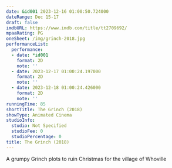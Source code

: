 ```yaml
---
date: &id001 2023-12-16 01:00:50.724000
dateRange: Dec 15-17
draft: false
imdbURL: https://www.imdb.com/title/tt2709692/
mpaaRating: PG
oneSheet: /img/grinch-2018.jpg
performanceList:
  performance:
  - date: *id001
    format: 2D
    note: ''
  - date: 2023-12-17 01:00:24.197000
    format: 2D
    note: ''
  - date: 2023-12-18 01:00:24.426000
    format: 2D
    note: ''
runningTime: 85
shortTitle: The Grinch (2018)
showType: Animated Cinema
studioInfo:
  studio: Not Specified
  studioFee: 0
  studioPercentage: 0
title: The Grinch (2018)
---
```


A grumpy Grinch plots to ruin Christmas for the village of Whoville